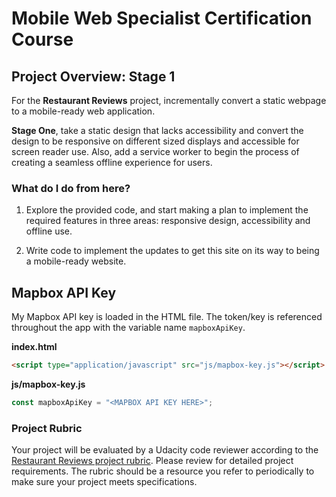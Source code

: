 # Mobile Web Specialist Certification Course

## Project Overview: Stage 1

For the **Restaurant Reviews** project, incrementally convert a static webpage to a mobile-ready web application.

**Stage One**, take a static design that lacks accessibility and convert the design to be responsive on different sized displays and accessible for screen reader use. Also, add a service worker to begin the process of creating a seamless offline experience for users.

### What do I do from here?

1. Explore the provided code, and start making a plan to implement the required features in three areas: responsive design, accessibility and offline use.

2. Write code to implement the updates to get this site on its way to being a mobile-ready website.

## Mapbox API Key

My Mapbox API key is loaded in the HTML file. The token/key is referenced throughout the app with the
variable name `mapboxApiKey`.

**index.html**

```html
<script type="application/javascript" src="js/mapbox-key.js"></script>
```

**js/mapbox-key.js**

```js
const mapboxApiKey = "<MAPBOX API KEY HERE>";
```

### Project Rubric

Your project will be evaluated by a Udacity code reviewer according to the [Restaurant Reviews project rubric](https://review.udacity.com/#!/rubrics/1090/view). Please review for detailed project requirements. The rubric should be a resource you refer to periodically to make sure your project meets specifications.

